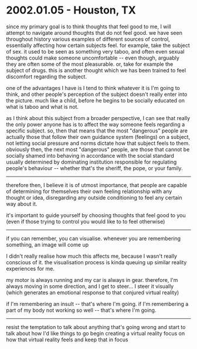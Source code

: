 # 2002.01.05 - Houston, TX

since my primary goal is to think thoughts that feel good to me, I will attempt to navigate around thoughts that do not feel good. we have seen throughout history various examples of different sources of control, essentially affecting how certain subjects feel. for example, take the subject of sex. it used to be seen as something very taboo, and often even sexual thoughts could make someone uncomfortable -- even though, arguably they are often some of the most pleasurable. or, take for example the subject of drugs. this is another thought which we has been trained to feel discomfort regarding the subject.

one of the advantages I have is I tend to think whatever it is I'm going to think, and other people's perception of the subject doesn't really enter into the picture. much like a child, before he begins to be socially educated on what is taboo and what is not.

as I think about this subject from a broader perspective, I can see that really the only power anyone has is to affect the way someone feels regarding a specific subject. so, then that means that the most "dangerous" people are actually those that follow their own guidance system (feelings) on a subject, not letting social pressure and norms dictate how that subject feels to them. obviously then, the next most "dangerous" people, are those that cannot be socially shamed into behaving in accordance with the social standard usually determined by dominating institution responsible for regulating people's behaviour -- whether that's the sheriff, the pope, or your family.

---

therefore then, I believe it is of utmost importance, that people are capable of determining for themselves their own feeling relationship with any thought or idea, disregarding any outside conditioning to feel any certain way about it.

it's important to guide yourself by choosing thoughts that feel good to you (even if those trying to control you would like to to feel otherwise)

---

if you can remember, you can visualise. whenever you are remembering something, an image will come up

I didn't really realise how much this affects me, because I wasn't really conscious of it. the visualisation process is kinda queuing up similar reality experiences for me.

my motor is always running and my car is always in gear. therefore, I'm always moving in some direction, and I get to steer... I steer it visually (which generates an emotional response to that conjured virtual reality)

if I'm remembering an insult -- that's where I'm going.
if I'm remembering a part of my body not working so well -- that's where I'm going.

---

resist the temptation to talk about anything that's going wrong
and start to talk about how I'd like things to go
begin creating a virtual reality
focus on how that virtual reality feels and keep that in focus
